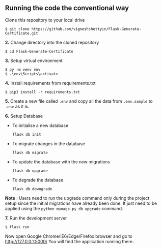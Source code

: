 ## Running the code the conventional way

Clone this repository to your local drive
 ```shell
$ git clone https://github.com/vigneshshettyin/Flask-Generate-Certificate.git
```

**2.** Change directory into the cloned repository  
 ```shell
$ cd Flask-Generate-Certificate
```

**3.** Setup virtual environment
 ```shell
$ py -m venv env
$ .\env\Scripts\activate
```

**4.** Install requirements from requirements.txt  
 ```shell
$ pip3 install -r requirements.txt
```

**5.** Create a new file called `.env` and copy all the data from `.env.sample` to `.env` as it is.

**6.** Setup Database

* To initialise a new database
  ```
  flask db init
  ```
* To migrate changes in the database
  ```
  flask db migrate
  ```
* To update the database with the new migrations
  ```
  flask db upgrade
  ```
* To degrade the database
  ```
  flask db downgrade
  ```
**Note** : Users need to run the upgrade command only during the project setup since the initial migrations have already been done. It just need to be applied using the `python manage.py db upgrade` command.

**7.** Run the development server
```shell
$ flask run
```

Now open Google Chrome/IE6/Edge/Firefox browser and go to http://127.0.0.1:5000/
You will find the application running there.

